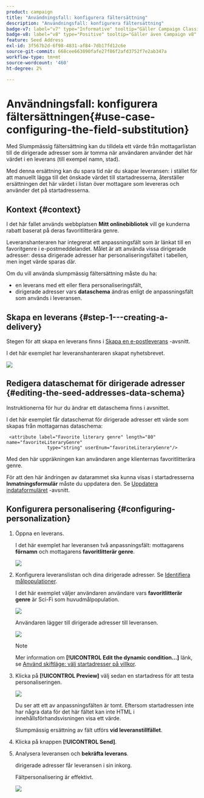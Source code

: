 ```yaml
---
product: campaign
title: "Användningsfall: konfigurera fältersättning"
description: "Användningsfall: konfigurera fältersättning"
badge-v7: label="v7" type="Informative" tooltip="Gäller Campaign Classic v7"
badge-v8: label="v8" type="Positive" tooltip="Gäller även Campaign v8"
feature: Seed Address
exl-id: 3f567b2d-6f98-4831-af84-7db17fd12c6e
source-git-commit: 668cee663890fafe27f86f2afd3752f7e2ab347a
workflow-type: tm+mt
source-wordcount: '460'
ht-degree: 2%

---
```


# Användningsfall: konfigurera fältersättningen{#use-case-configuring-the-field-substitution}



Med Slumpmässig fältersättning kan du tilldela ett värde från mottagarlistan till de dirigerade adresser som är tomma när användaren använder det här värdet i en leverans (till exempel namn, stad).

Med denna ersättning kan du spara tid när du skapar leveransen: i stället för att manuellt lägga till det önskade värdet till startadresserna, återställer ersättningen det här värdet i listan över mottagare som levereras och använder det på startadresserna.

## Kontext {#context}

I det här fallet används webbplatsen **Mitt onlinebibliotek** vill ge kunderna rabatt baserat på deras favoritlitterära genre.

Leveranshanteraren har integrerat ett anpassningsfält som är länkat till en favoritgenre i e-postmeddelandet. Målet är att använda vissa dirigerade adresser: dessa dirigerade adresser har personaliseringsfältet i tabellen, men inget värde sparas där.

Om du vill använda slumpmässig fältersättning måste du ha:

* en leverans med ett eller flera personaliseringsfält,
* dirigerade adresser vars **dataschema** ändras enligt de anpassningsfält som används i leveransen.

## Skapa en leverans {#step-1---creating-a-delivery}

Stegen för att skapa en leverans finns i [Skapa en e-postleverans](creating-an-email-delivery.md) -avsnitt.

I det här exemplet har leveranshanteraren skapat nyhetsbrevet.

![](assets/dlv_seeds_usecase_24.png)

## Redigera dataschemat för dirigerade adresser {#editing-the-seed-addresses-data-schema}

Instruktionerna för hur du ändrar ett dataschema finns i avsnittet.

I det här exemplet får dataschemat för dirigerade adresser ett värde som skapas från mottagarnas dataschema:

```
 <attribute label="Favorite literary genre" length="80" name="favoriteLiteraryGenre"
               type="string" userEnum="favoriteLiteraryGenre"/>
```

Med den här uppräkningen kan användaren ange klienternas favoritlitterära genre.

För att den här ändringen av datarammet ska kunna visas i startadresserna **Inmatningsformulär** måste du uppdatera den. Se [Uppdatera indataformuläret](use-case-selecting-seed-addresses-on-criteria.md#updating-the-input-form) -avsnitt.

## Konfigurera personalisering {#configuring-personalization}

1. Öppna en leverans.

   I det här exemplet har leveransen två anpassningsfält: mottagarens **förnamn** och mottagarens **favoritlitterär genre**.

   ![](assets/dlv_seeds_usecase_25.png)

1. Konfigurera leveranslistan och dina dirigerade adresser. Se [Identifiera målpopulationer](steps-defining-the-target-population.md).

   I det här exemplet väljer användaren användare vars **favoritlitterär genre** är Sci-Fi som huvudmålpopulation.

   ![](assets/dlv_seeds_usecase_26.png)

   Användaren lägger till dirigerade adresser till leveransen.

   ![](assets/dlv_seeds_usecase_27.png)

   >[!NOTE]
   >
   >Mer information om **[!UICONTROL Edit the dynamic condition...]** länk, se [Använd skiftläge: välj startadresser på villkor](use-case-selecting-seed-addresses-on-criteria.md).

1. Klicka på **[!UICONTROL Preview]** välj sedan en startadress för att testa personaliseringen.

   ![](assets/dlv_seeds_usecase_28.png)

   Du ser att ett av anpassningsfälten är tomt. Eftersom startadressen inte har några data för det här fältet kan inte HTML i innehållsförhandsvisningen visa ett värde.

   Slumpmässig ersättning av fält utförs **vid leveranstillfället**.

1. Klicka på knappen **[!UICONTROL Send]**.
1. Analysera leveransen och **bekräfta leverans**.

   dirigerade adresser får leveransen i sin inkorg.

   Fältpersonalisering är effektivt.

   ![](assets/dlv_seeds_usecase_08.png)
